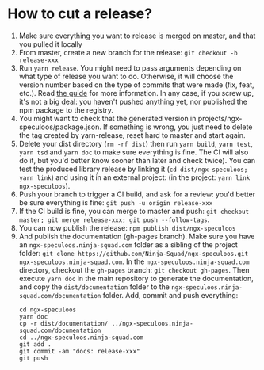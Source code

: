# How to cut a release?

1. Make sure everything you want to release is merged on master, and that you pulled it locally
2. From master, create a new branch for the release: `git checkout -b release-xxx`
3. Run `yarn release`. You might need to pass arguments depending on what type of release you want to do. 
   Otherwise, it will choose the version number based on the type of commits that were made (fix, feat, etc.). 
   Read [the guide](https://github.com/conventional-changelog/standard-version#cut-a-release) for more information. In any case, if you screw up, it's not a big deal: you haven't pushed anything yet, nor published the npm package to the registry.
4. You might want to check that the generated version in projects/ngx-speculoos/package.json. 
   If something is wrong, you just need to delete the tag created by yarn-release, reset hard to master and start again.
5. Delete your dist directory (`rm -rf dist`) then run `yarn build`, `yarn test`, `yarn tsd` and `yarn doc` to make sure everything is fine. 
   The CI will also do it, but you'd better know sooner than later and check twice). 
   You can test the produced library release by linking it (`cd dist/ngx-speculoos; yarn link`) and using it 
   in an external project: (in the project: `yarn link ngx-speculoos`).
6. Push your branch to trigger a CI build, and ask for a review: you'd better be sure everything is fine: 
   `git push -u origin release-xxx`
7. If the CI build is fine, you can merge to master and push: 
   `git checkout master; git merge release-xxx; git push --follow-tags`.
8. You can now publish the release: `npm publish dist/ngx-speculoos`
9. And publish the documentation (gh-pages branch). 
   Make sure you have an `ngx-speculoos.ninja-squad.com` folder as a sibling of the project folder:
   `git clone https://github.com/Ninja-Squad/ngx-speculoos.git ngx-speculoos.ninja-squad.com`. 
   In the `ngx-speculoos.ninja-squad.com` directory, checkout the `gh-pages` branch:
   `git checkout gh-pages`. 
   Then execute `yarn doc` in the main repository to generate the documentation, 
   and copy the `dist/documentation` 
   folder to the `ngx-speculoos.ninja-squad.com/documentation` folder. 
   Add, commit and push everything:
   ```
   cd ngx-speculoos
   yarn doc
   cp -r dist/documentation/ ../ngx-speculoos.ninja-squad.com/documentation
   cd ../ngx-speculoos.ninja-squad.com
   git add .
   git commit -am "docs: release-xxx"
   git push
   ```
